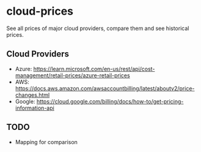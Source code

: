 # cloud-prices

See all prices of major cloud providers, compare them and see historical prices.

## Cloud Providers

- Azure: https://learn.microsoft.com/en-us/rest/api/cost-management/retail-prices/azure-retail-prices
- AWS: https://docs.aws.amazon.com/awsaccountbilling/latest/aboutv2/price-changes.html
- Google: https://cloud.google.com/billing/docs/how-to/get-pricing-information-api


## TODO

- Mapping for comparison

